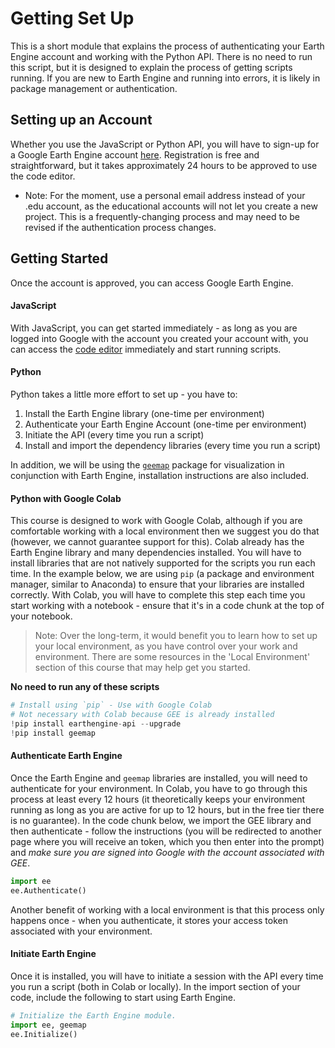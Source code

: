 # Getting Set Up
This is a short module that explains the process of authenticating your Earth Engine account and working with the Python API. There is no need to run this script, but it is designed to explain the process of getting scripts running. If you are new to Earth Engine and running into errors, it is likely in package management or authentication.

## Setting up an Account

Whether you use the JavaScript or Python API, you will have to sign-up for a Google Earth Engine account [here](https://signup.earthengine.google.com). Registration is free and straightforward, but it takes approximately 24 hours to be approved to use the code editor. 

 * Note: For the moment, use a personal email address instead of your .edu account, as the educational accounts will not let you create a new project. This is a frequently-changing process and may need to be revised if the authentication process changes.

## Getting Started

Once the account is approved, you can access Google Earth Engine. 

#### JavaScript

With JavaScript, you can get started immediately - as long as you are logged into Google with the account you created your account with, you can access the [code editor](https://code.earthengine.google.com) immediately and start running scripts.

#### Python

Python takes a little more effort to set up - you have to:

1. Install the Earth Engine library (one-time per environment)
2. Authenticate your Earth Engine Account (one-time per environment)
3. Initiate the API (every time you run a script)
4. Install and import the dependency libraries (every time you run a script)

In addition, we will be using the [`geemap`](https://geemap.org) package for visualization in conjunction with Earth Engine, installation instructions are also included.

#### Python with Google Colab

This course is designed to work with Google Colab, although if you are comfortable working with a local environment then we suggest you do that (however, we cannot guarantee support for this). Colab already has the Earth Engine library and many dependencies installed. You will have to install libraries that are not natively supported for the scripts you run each time. In the example below, we are using `pip` (a package and environment manager, similar to Anaconda) to ensure that your libraries are installed correctly. With Colab, you will have to complete this step each time you start working with a notebook - ensure that it's in a code chunk at the top of your notebook.

> Note: Over the long-term, it would benefit you to learn how to set up your local environment, as you have control over your work and environment. There are some resources in the 'Local Environment' section of this course that may help get you started.  

**No need to run any of these scripts**


```python
# Install using `pip` - Use with Google Colab
# Not necessary with Colab because GEE is already installed
!pip install earthengine-api --upgrade
!pip install geemap
```

#### Authenticate Earth Engine

Once the Earth Engine and `geemap` libraries are installed, you will need to authenticate for your environment. In Colab, you have to go through this process at least every 12 hours (it theoretically keeps your environment running as long as you are active for up to 12 hours, but in the free tier there is no guarantee). In the code chunk below, we import the GEE library and then authenticate - follow the instructions (you will be redirected to another page where you will receive an token, which you then enter into the prompt) and *make sure you are signed into Google with the account associated with GEE*. 


```python
import ee
ee.Authenticate()
```

Another benefit of working with a local environment is that this process only happens once - when you authenticate, it stores your access token associated with your environment. 

#### Initiate Earth Engine

Once it is installed, you will have to initiate a session with the API every time you run a script (both in Colab or locally). In the import section of your code, include the following to start using Earth Engine.


```python
# Initialize the Earth Engine module.
import ee, geemap
ee.Initialize()
```

